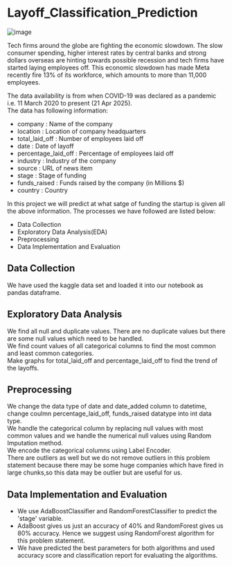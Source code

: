 # Layoff_Classification_Prediction

![image](https://github.com/user-attachments/assets/0af5f8f0-7dd8-4175-8d1c-15ff9801252c)

Tech firms around the globe are fighting the economic slowdown. The slow consumer spending, higher interest rates by central banks and strong dollars overseas are hinting towards possible recession and tech firms have started laying employees off. This economic slowdown has made Meta recently fire 13% of its workforce, which amounts to more than 11,000 employees.

The data availability is from when COVID-19 was declared as a pandemic i.e. 11 March 2020 to present (21 Apr 2025).<br> The data has following information:
- company : Name of the company
- location : Location of company headquarters
- total_laid_off : Number of employees laid off
- date : Date of layoff
- percentage_laid_off : Percentage of employees laid off
- industry : Industry of the company
- source : URL of news item
- stage : Stage of funding
- funds_raised : Funds raised by the company (in Millions $)
- country : Country

In this project we will predict at what satge of funding the startup is given all the above information. The processes we have followed are listed below:
- Data Collection
- Exploratory Data Analysis(EDA)
- Preprocessing
- Data Implementation and Evaluation

## Data Collection
We have used the kaggle data set and loaded it into our notebook as pandas dataframe. 

## Exploratory Data Analysis
We find all null and duplicate values. There are no duplicate values but there are some null values which need to be handled.<br>
We find count values of all categorical columns to find the most common and least common categories.<br>
Make graphs for total_laid_off and percentage_laid_off to find the trend of the layoffs.<br>

## Preprocessing
We change the data type of date and date_added column to datetime, change coulmn percentage_laid_off, funds_raised datatype into int data type. <br>
We handle the categorical column by replacing  null values with most common values and we handle the numerical null values using Random Imputation method.<br>
We encode the categorical columns using Label Encoder.<br>
There are outliers as well but we do not remove outliers in this problem statement because there may be some huge companies which have fired in large chunks,so this data may be outlier but are useful for us.

## Data Implementation and Evaluation
- We use AdaBoostClassifier and RandomForestClassifier to predict the 'stage' variable.
- AdaBoost gives us just an accuracy of 40% and RandomForest gives us 80% accuracy. Hence we suggest using RandomForest algorithm for this problem statement.
- We have predicted the best parameters for both algorithms and used accuracy score and classification report for evaluating the algorithms.
